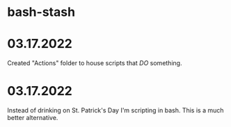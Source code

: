 # bash-stash

# 03.17.2022
Created "Actions" folder to house scripts that *DO* something.

# 03.17.2022
Instead of drinking on St. Patrick's Day I'm scripting in bash. This is a much better alternative.
